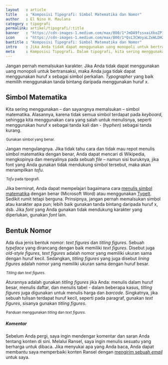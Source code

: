 ```yaml
---
layout   : article
title    : "Komposisi Tipografi: Simbol Matematika dan Nomor"
author   : El Nino H. Maulana
category : tipografi
permalink: artikel/tipografi/:title
banner   : "https://cdn-images-1.medium.com/max/800/1*JmDA9fssxaiXkoZP1HPFcA.png"
icon     : "https://cdn-images-1.medium.com/max/800/1*QsL3CWoyaLZxWLDHZzI9gA.png"
bantitle : "Komposisi Tipografi: Simbol Matematika dan Nomor"
intro    : Jika Anda tidak dapat menggunakan uang monopoli untuk bertransaksi, maka Anda juga tidak dapat menggunakan huruf x sebagai simbol perkalian.
meta     : Komposisi Tipografi. Dalam tipografi, kita sering menggunakan – dan sayangnya memalsukan – simbol matematika. Jika Anda pernah menggunakan huruf x sebagai simbol perkalian, maka artikel ini adalah sebuah panduan untuk Anda.
---
```


Jangan pernah memalsukan karakter. Jika Anda tidak dapat menggunakan uang monopoli untuk bertransaksi, maka Anda juga tidak dapat menggunakan huruf x sebagai simbol perkalian. *Typographer* yang baik memilih menggunakan tanda bintang daripada menggunakan huruf x.

## Simbol Matematika

Kita sering menggunakan – dan sayangnya memalsukan – simbol matematika. Alasannya, karena tidak semua simbol terdapat pada *keyboard*, sehingga kita menggunakan cara yang salah untuk menulisnya, seperti menggunakan huruf x sebagai tanda kali dan - (*hyphen*) sebagai tanda kurang.

<img src="data:image/png;base64,R0lGODlhAQABAAD/ACwAAAAAAQABAAACADs=" data-src="https://cdn-images-1.medium.com/max/800/1*KS9jQjUK5-MlbH1PxDqK2A.png" alt="Gunakan simbol yang benar." title="Gunakan simbol yang benar."><small class="site-article__caption">Gunakan simbol yang benar.</small>

Jangan mengulangnya. Jika tidak tahu cara dan tidak mau repot menulis simbol matematika dengan benar, Anda dapat mencari di Wikipedia, mengkopinya dan menyalinya pada sebuah *file* – namun sisi buruknya, jika font yang Anda gunakan tidak mendukung simbol tersebut, maka akan menampilkan *tofu*.

<img src="data:image/png;base64,R0lGODlhAQABAAD/ACwAAAAAAQABAAACADs=" data-src="https://cdn-images-1.medium.com/max/800/1*pRIZmAwIZmbx205WlKXzng.png" alt="Tofu pada tipografi." title="Tofu pada tipografi."><small class="site-article__caption"><em>Tofu</em> pada tipografi.</small>

Jika berminat, Anda dapat mempelajari bagaimana cara <a href="https://support.office.com/en-us/article/Insert-mathematical-symbols-91a4b04c-84a8-4de9-bd13-8609e14bed58" title="Microsoft Word" target="_blank">menulis simbol matematika</a> dengan benar (Microsoft Word) atau menggunakan <a href="http://math.typeit.org/" title="TypeIt" target="_blank">TypeIt</a>. Sedikit rumit tetapi berguna. Prinsipnya, jangan pernah memalsukan simbol atau karakter apa pun; lebih baik gunakan tanda bintang daripada huruf x, dsb. Jika *font* yang Anda gunakan tidak mendukung karakter yang diperlukan, gunakan *font* lain.

## Bentuk Nomor

Ada dua jenis bentuk nomor: *text figures* dan *titling figures*. Sebuah *typeface* yang dirancang dengan baik memiliki *text figures*. Disebut juga *old-style figures*, *text figures* adalah nomor yang memiliki ukuran sama dengan huruf kecil. Sedangkan, *titling figures* yang juga disebut *lining figures* adalah nomor yang memiliki ukuran sama dengan huruf besar.

<img src="data:image/png;base64,R0lGODlhAQABAAD/ACwAAAAAAQABAAACADs=" data-src="https://cdn-images-1.medium.com/max/800/1*KU-tIRUYZICNnY4H3Dscsg.png" alt="Titling figures dan text figures." title="Titling figures dan text figures."><small class="site-article__caption"><em>Titling</em> dan <em>text figures</em>.</small>

Aturannya adalah gunakan *titling figures* jika Anda: menulis dalam huruf besar, menulis daftar, dan menulis tabel - dalam beberapa kasus, *titling figures* juga digunakan untuk menulis harga dan *barcode*. Singkatnya, jika sebuah tulisan terdapat huruf kecil, seperti pada paragraf, gunakan *text figures*, sisanya gunakan *titling figures*.

<img src="data:image/png;base64,R0lGODlhAQABAAD/ACwAAAAAAQABAAACADs=" data-src="https://cdn-images-1.medium.com/max/800/1*mXRxTtEJNZcZeGl--siAJA.png" alt="Panduan menggunakan titling figures dan text figures." title="Panduan menggunakan titling figures dan text figures."><small class="site-article__caption">Panduan menggunakan <em>titling</em> dan <em>text figures</em>.</small>

##### Komentar

Sebelum Anda pergi, saya ingin mendengar komentar dan saran Anda tentang konten di sini. Melalui Ransel, saya ingin menulis sesuatu yang berharga untuk dibaca. Jika menyukai apa yang Anda baca, Anda dapat membantu saya memperbaiki konten Ransel dengan <a href="mailto:halo@tertanda.com" title="Kirim email." target="_blank">mengirim sebuah <em>email</em></a> untuk saya.
